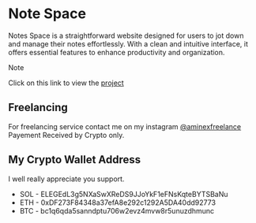 # Note Space
Notes Space is a straightforward website designed for users to jot down and manage their notes effortlessly. With a clean and intuitive interface, it offers essential features to enhance productivity and organization.

> [!NOTE]
> Click on this link to view the [project](https://aminexfreelance.github.io/notespace)

## Freelancing
For freelancing service contact me on my instagram [@aminexfreelance](https://www.instagram.com/aminexfreelance)
Payement Received by Crypto only.
## My Crypto Wallet Address 
I well really appreciate you support.

- SOL - ELEGEdL3g5NXaSwXReDS9JJoYkF1eFNsKqteBYTSBaNu
- ETH - 0xDF273F84348a37efA8e292c1292A5DA40dd92773
- BTC - bc1q6qda5sanndptu706w2evz4mvw8r5unuzdhmunc
